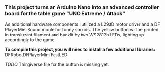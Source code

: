 ### This project turns an Arduino Nano into an advanced controller board for the table game "UNO Extreme / Attack"

As additional hardware components I utilized a L293D motor driver and a DF PlayerMini Sound moule for funny sounds.
The yellow button will be printed in transluzent filament and backlit by two WS2812b LEDs, lighting up accordingly to the game.



**To compile this project, you will need to install a few additional libraries:**
  DFRobotDFPlayerMini
  FastLED
  
  
*TODO*
Thingiverse file for the button is missing yet.

